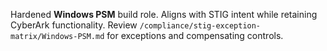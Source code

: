 Hardened **Windows PSM** build role. Aligns with STIG intent while retaining CyberArk functionality. Review `/compliance/stig-exception-matrix/Windows-PSM.md` for exceptions and compensating controls.
